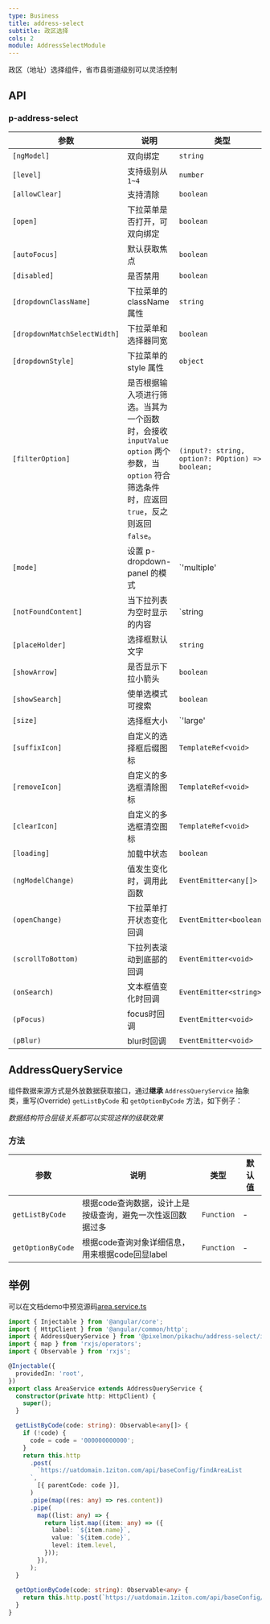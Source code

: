 ```yaml
---
type: Business
title: address-select
subtitle: 政区选择
cols: 2
module: AddressSelectModule
---
```


政区（地址）选择组件，省市县街道级别可以灵活控制

## API

### p-address-select

| 参数 | 说明 | 类型 | 默认值 |
| --- | --- | --- | --- |
| `[ngModel]` | 双向绑定 | `string` | - |
| `[level]` | 支持级别从 `1~4` | `number` | - |
| `[allowClear]` | 支持清除 | `boolean` | `true` |
| `[open]` | 下拉菜单是否打开，可双向绑定 | `boolean` | `false` |
| `[autoFocus]` | 默认获取焦点 | `boolean` | `false` |
| `[disabled]` | 是否禁用 | `boolean` | `false` |
| `[dropdownClassName]` | 下拉菜单的 className 属性 | `string` | - |
| `[dropdownMatchSelectWidth]` | 下拉菜单和选择器同宽 | `boolean` | `false` |
| `[dropdownStyle]` | 下拉菜单的 style 属性 | `object` | - |
| `[filterOption]` | 是否根据输入项进行筛选。当其为一个函数时，会接收 `inputValue` `option` 两个参数，当 `option` 符合筛选条件时，应返回 `true`，反之则返回 `false`。 | `(input?: string, option?: POption) => boolean;` | - |
| `[mode]` | 设置 p-dropdown-panel 的模式 | `'multiple' | 'tags' | 'default'` | `'default'` |
| `[notFoundContent]` | 当下拉列表为空时显示的内容 | `string | TemplateRef<void>` | - |
| `[placeHolder]` | 选择框默认文字 | `string` | - |
| `[showArrow]` | 是否显示下拉小箭头 | `boolean` | `true` |
| `[showSearch]` | 使单选模式可搜索 | `boolean` | `false` |
| `[size]` | 选择框大小 | `'large' | 'small' | 'default'` | `'default'` |
| `[suffixIcon]` | 自定义的选择框后缀图标 | `TemplateRef<void>` | - |
| `[removeIcon]` | 自定义的多选框清除图标 | `TemplateRef<void>` | - |
| `[clearIcon]` | 自定义的多选框清空图标 | `TemplateRef<void>` | - |
| `[loading]` | 加载中状态 | `boolean` | `false` |
| `(ngModelChange)` | 值发生变化时，调用此函数 | `EventEmitter<any[]>` | - |
| `(openChange)` | 下拉菜单打开状态变化回调 | `EventEmitter<boolean>` | - |
| `(scrollToBottom)` | 下拉列表滚动到底部的回调 | `EventEmitter<void>` | - |
| `(onSearch)` | 文本框值变化时回调 | `EventEmitter<string>` | - |
| `(pFocus)` | focus时回调 | `EventEmitter<void>` | - |
| `(pBlur)` | blur时回调 | `EventEmitter<void>` | - |


## AddressQueryService

组件数据来源方式是外放数据获取接口，通过**继承** `AddressQueryService` 抽象类，重写(Override) `getListByCode` 和 `getOptionByCode` 方法，如下例子：

*数据结构符合层级关系都可以实现这样的级联效果*

### 方法

| 参数               | 说明                                                           | 类型       | 默认值 |
|--------------------|----------------------------------------------------------------|------------|--------|
| `getListByCode` | 根据code查询数据，设计上是按级查询，避免一次性返回数据过多 | `Function` | -      |
| `getOptionByCode`   | 根据code查询对象详细信息，用来根据code回显label                | `Function` | -      |

## 举例

可以在文档demo中预览源码[area.service.ts](https://github.com/1ziton/pixelmon/blob/master/src/app/shared/services/area.service.ts)

```ts
import { Injectable } from '@angular/core';
import { HttpClient } from '@angular/common/http';
import { AddressQueryService } from '@pixelmon/pikachu/address-select/interface';
import { map } from 'rxjs/operators';
import { Observable } from 'rxjs';

@Injectable({
  providedIn: 'root',
})
export class AreaService extends AddressQueryService {
  constructor(private http: HttpClient) {
    super();
  }

  getListByCode(code: string): Observable<any[]> {
    if (!code) {
      code = code = '000000000000';
    }
    return this.http
      .post(
        `https://uatdomain.1ziton.com/api/baseConfig/findAreaList
      `,
        [{ parentCode: code }],
      )
      .pipe(map((res: any) => res.content))
      .pipe(
        map((list: any) => {
          return list.map((item: any) => ({
            label: `${item.name}`,
            value: `${item.code}`,
            level: item.level,
          }));
        }),
      );
  }
  
  getOptionByCode(code: string): Observable<any> {
    return this.http.post(`https://uatdomain.1ziton.com/api/baseConfig/getAreaByCode`, [{ code }]).pipe(map((res: any) => res.content));
  }
}
```